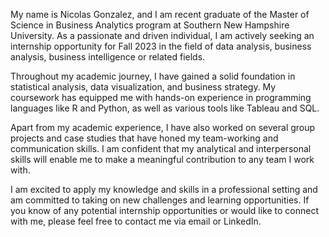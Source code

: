 My name is Nicolas Gonzalez, and I am recent graduate of the Master of Science in Business Analytics program at Southern New Hampshire University. As a passionate and driven individual, I am actively seeking an internship opportunity for Fall 2023 in the field of data analysis, business analysis, business intelligence or related fields.

Throughout my academic journey, I have gained a solid foundation in statistical analysis, data visualization, and business strategy. My coursework has equipped me with hands-on experience in programming languages like R and Python, as well as various tools like Tableau and SQL.

Apart from my academic experience, I have also worked on several group projects and case studies that have honed my team-working and communication skills. I am confident that my analytical and interpersonal skills will enable me to make a meaningful contribution to any team I work with.

I am excited to apply my knowledge and skills in a professional setting and am committed to taking on new challenges and learning opportunities. If you know of any potential internship opportunities or would like to connect with me, please feel free to contact me via email or LinkedIn.
<!---
Nkas23/Nkas23 is a ✨ special ✨ repository because its `README.md` (this file) appears on your GitHub profile.
You can click the Preview link to take a look at your changes.
--->
